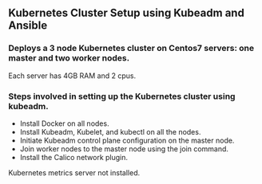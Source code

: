 ## Kubernetes Cluster Setup using Kubeadm and Ansible

### Deploys a 3 node Kubernetes cluster on Centos7 servers: one master and two worker nodes.

Each server has 4GB RAM and 2 cpus.

### Steps involved in setting up the Kubernetes cluster using kubeadm.
* Install Docker on all nodes.
* Install Kubeadm, Kubelet, and kubectl on all the nodes.
* Initiate Kubeadm control plane configuration on the master node.
* Join worker nodes to the master node using the join command.
* Install the Calico network plugin.

Kubernetes metrics server not installed.